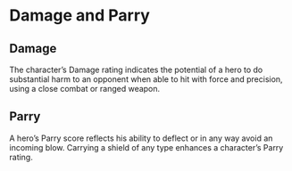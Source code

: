 # Damage and Parry

## Damage

The character’s Damage rating indicates the potential of a hero to do substantial harm to an opponent when able to hit with force and precision, using a close combat or ranged weapon. 

## Parry

 A hero’s Parry score reflects his ability to deflect or in any way avoid an incoming blow. Carrying a shield of any type enhances a character’s Parry rating.

